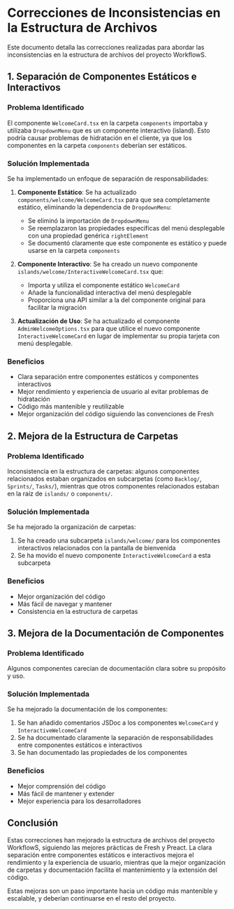 # Correcciones de Inconsistencias en la Estructura de Archivos

Este documento detalla las correcciones realizadas para abordar las inconsistencias en la estructura de archivos del proyecto WorkflowS.

## 1. Separación de Componentes Estáticos e Interactivos

### Problema Identificado
El componente `WelcomeCard.tsx` en la carpeta `components` importaba y utilizaba `DropdownMenu` que es un componente interactivo (island). Esto podría causar problemas de hidratación en el cliente, ya que los componentes en la carpeta `components` deberían ser estáticos.

### Solución Implementada
Se ha implementado un enfoque de separación de responsabilidades:

1. **Componente Estático**: Se ha actualizado `components/welcome/WelcomeCard.tsx` para que sea completamente estático, eliminando la dependencia de `DropdownMenu`:
   - Se eliminó la importación de `DropdownMenu`
   - Se reemplazaron las propiedades específicas del menú desplegable con una propiedad genérica `rightElement`
   - Se documentó claramente que este componente es estático y puede usarse en la carpeta `components`

2. **Componente Interactivo**: Se ha creado un nuevo componente `islands/welcome/InteractiveWelcomeCard.tsx` que:
   - Importa y utiliza el componente estático `WelcomeCard`
   - Añade la funcionalidad interactiva del menú desplegable
   - Proporciona una API similar a la del componente original para facilitar la migración

3. **Actualización de Uso**: Se ha actualizado el componente `AdminWelcomeOptions.tsx` para que utilice el nuevo componente `InteractiveWelcomeCard` en lugar de implementar su propia tarjeta con menú desplegable.

### Beneficios
- Clara separación entre componentes estáticos y componentes interactivos
- Mejor rendimiento y experiencia de usuario al evitar problemas de hidratación
- Código más mantenible y reutilizable
- Mejor organización del código siguiendo las convenciones de Fresh

## 2. Mejora de la Estructura de Carpetas

### Problema Identificado
Inconsistencia en la estructura de carpetas: algunos componentes relacionados estaban organizados en subcarpetas (como `Backlog/`, `Sprints/`, `Tasks/`), mientras que otros componentes relacionados estaban en la raíz de `islands/` o `components/`.

### Solución Implementada
Se ha mejorado la organización de carpetas:

1. Se ha creado una subcarpeta `islands/welcome/` para los componentes interactivos relacionados con la pantalla de bienvenida
2. Se ha movido el nuevo componente `InteractiveWelcomeCard` a esta subcarpeta

### Beneficios
- Mejor organización del código
- Más fácil de navegar y mantener
- Consistencia en la estructura de carpetas

## 3. Mejora de la Documentación de Componentes

### Problema Identificado
Algunos componentes carecían de documentación clara sobre su propósito y uso.

### Solución Implementada
Se ha mejorado la documentación de los componentes:

1. Se han añadido comentarios JSDoc a los componentes `WelcomeCard` y `InteractiveWelcomeCard`
2. Se ha documentado claramente la separación de responsabilidades entre componentes estáticos e interactivos
3. Se han documentado las propiedades de los componentes

### Beneficios
- Mejor comprensión del código
- Más fácil de mantener y extender
- Mejor experiencia para los desarrolladores

## Conclusión

Estas correcciones han mejorado la estructura de archivos del proyecto WorkflowS, siguiendo las mejores prácticas de Fresh y Preact. La clara separación entre componentes estáticos e interactivos mejora el rendimiento y la experiencia de usuario, mientras que la mejor organización de carpetas y documentación facilita el mantenimiento y la extensión del código.

Estas mejoras son un paso importante hacia un código más mantenible y escalable, y deberían continuarse en el resto del proyecto.
